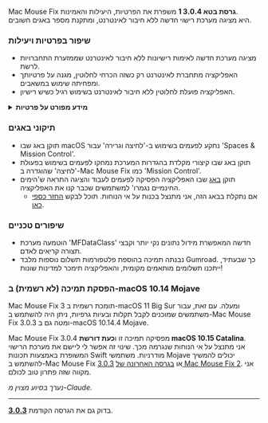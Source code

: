 Mac Mouse Fix **גרסת בטא 3.0.4 1** משפרת את הפרטיות, היעילות והאמינות.\
היא מציגה מערכת רישוי חדשה ללא חיבור לאינטרנט, ומתקנת מספר באגים חשובים.

### שיפור בפרטיות ויעילות

- מציגה מערכת חדשה לאימות רישיונות ללא חיבור לאינטרנט שממזערת התחברויות לרשת.
- האפליקציה מתחברת לאינטרנט רק כשזה הכרחי לחלוטין, מגנה על פרטיותך ומפחיתה שימוש במשאבים.
- האפליקציה פועלת לחלוטין ללא חיבור לאינטרנט בשימוש רגיל כשיש רישיון.

<details>
<summary><b>מידע מפורט על פרטיות</b></summary>
גרסאות קודמות אימתו רישיונות באופן מקוון בכל הפעלה, מה שאפשר שמירת יומני התחברות בשרתי צד שלישי (GitHub ו-Gumroad). המערכת החדשה מבטלת התחברויות מיותרות - לאחר ההפעלה הראשונית של הרישיון, היא מתחברת לאינטרנט רק אם נתוני הרישיון המקומיים נפגמו.
<br><br>
למרות שמעולם לא תיעדתי התנהגות משתמשים באופן אישי, המערכת הקודמת אפשרה תיאורטית לשרתי צד שלישי לתעד כתובות IP וזמני התחברות. Gumroad יכלה גם לתעד את מפתח הרישיון שלך ולקשר אותו למידע אישי שנשמר עליך בעת הרכישה.
<br><br>
לא שקלתי את סוגיות הפרטיות העדינות האלה כשבניתי את מערכת הרישוי המקורית, אבל עכשיו Mac Mouse Fix פרטית ונטולת אינטרנט ככל האפשר!
<br><br>
ראה גם את <a href=https://gumroad.com/privacy>מדיניות הפרטיות של Gumroad</a> ואת <a href=https://github.com/noah-nuebling/mac-mouse-fix/issues/976#issuecomment-2140955801>התגובה שלי ב-GitHub</a>.

</details>

### תיקוני באגים

- תוקן באג שבו macOS נתקע לפעמים בשימוש ב-'לחיצה וגרירה' עבור 'Spaces & Mission Control'.
- תוקן באג שבו קיצורי מקלדת בהגדרות המערכת נמחקו לפעמים בשימוש בפעולת 'לחיצה' שהוגדרה ב-Mac Mouse Fix כמו 'Mission Control'.
- תוקן [באג](https://github.com/noah-nuebling/mac-mouse-fix/issues?q=state%3Aopen%20label%3A%22%27Free%20days%20are%20over%27%20bug%22) שבו האפליקציה הפסיקה לפעמים לעבוד והציגה התראה ש'הימים החינמיים נגמרו' למשתמשים שכבר קנו את האפליקציה.
    - אם נתקלת בבאג הזה, אני מתנצל בכנות על אי הנוחות. תוכל לבקש [החזר כספי כאן](https://redirect.macmousefix.com/?message=&target=mmf-apply-for-refund).

### שיפורים טכניים

- הוטמעה מערכת 'MFDataClass' חדשה המאפשרת מידול נתונים נקי יותר וקבצי תצורה קריאים לאדם.
- נבנתה תמיכה בהוספת פלטפורמות תשלום נוספות מלבד Gumroad. כך שבעתיד, ייתכנו תשלומים מותאמים מקומית, והאפליקציה תימכר למדינות שונות!

### הפסקת תמיכה (לא רשמית) ב-macOS 10.14 Mojave

Mac Mouse Fix 3 תומכת רשמית ב-macOS 11 Big Sur ומעלה. עם זאת, עבור משתמשים שמוכנים לקבל תקלות ובעיות גרפיות, ניתן היה להשתמש ב-Mac Mouse Fix 3.0.3 ומטה גם ב-macOS 10.14.4 Mojave.

Mac Mouse Fix 3.0.4 מפסיקה תמיכה זו ו**כעת דורשת macOS 10.15 Catalina**.\
אני מתנצל על אי הנוחות שנגרמה מכך. שינוי זה אפשר לי ליישם את מערכת הרישוי המשופרת באמצעות תכונות Swift מודרניות. משתמשי Mojave יכולים להמשיך להשתמש ב-Mac Mouse Fix [3.0.3](https://github.com/noah-nuebling/mac-mouse-fix/releases/tag/3.0.3) או [בגרסה האחרונה של Mac Mouse Fix 2](https://redirect.macmousefix.com/?target=mmf2-latest). אני מקווה שזה פתרון טוב לכולם.

*נערך בסיוע מצוין מ-Claude.*

---

בדוק גם את הגרסה הקודמת [**3.0.3**](https://github.com/noah-nuebling/mac-mouse-fix/releases/tag/3.0.3).